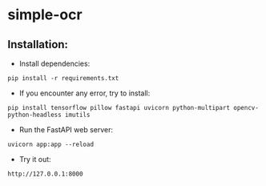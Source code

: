 # simple-ocr
## Installation:

- Install dependencies:
```
pip install -r requirements.txt
```
- If you encounter any error, try to install:
```
pip install tensorflow pillow fastapi uvicorn python-multipart opencv-python-headless imutils
```
- Run the FastAPI web server:
```
uvicorn app:app --reload
```
- Try it out:
```
http://127.0.0.1:8000
```
